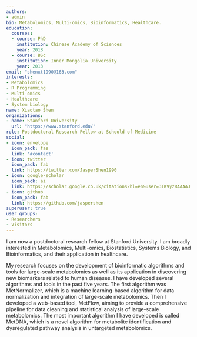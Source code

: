 ```yaml
---
authors:
- admin
bio: Metabolomics, Multi-omics, Bioinformatics, Healthcare.
education:
  courses:
  - course: PhD
    institution: Chinese Academy of Sciences
    year: 2018
  - course: BSc
    institution: Inner Mongolia University
    year: 2013
email: "shenxt1990@163.com"
interests:
- Metabolomics
- R Programming
- Multi-omics
- Healthcare
- System biology
name: Xiaotao Shen
organizations:
- name: Stanford University
  url: "https://www.stanford.edu/"
role: Postdoctoral Research Fellow at Schoold of Medicine
social:
- icon: envelope
  icon_pack: fas
  link: '#contact'
- icon: twitter
  icon_pack: fab
  link: https://twitter.com/JasperShen1990
- icon: google-scholar
  icon_pack: ai
  link: https://scholar.google.co.uk/citations?hl=en&user=3TK9yz8AAAAJ
- icon: github
  icon_pack: fab
  link: https://github.com/jaspershen
superuser: true
user_groups:
- Researchers
- Visitors
---
```


I am now a postdoctoral research fellow at Stanford University. I am broadly interested in Metabolomics, Multi-omics, Biostatistics, Systems Biology, and Bioinformatics, and their application in healthcare.

My research focuses on the development of bioinformatic algorithms and tools for large-scale metabolomics as well as its application in discovering new biomarkers related to human diseases. I have developed several algorithms and tools in the past five years. The first algorithm was MetNormalizer, which is a machine learning-based algorithm for data normalization and integration of large-scale metabolomics. Then I developed a web-based tool, MetFlow, aiming to provide a comprehensive pipeline for data cleaning and statistical analysis of large-scale metabolomics. The most important algorithm I have developed is called MetDNA, which is a novel algorithm for metabolite identification and dysregulated pathway analysis in untargeted metabolomics.
